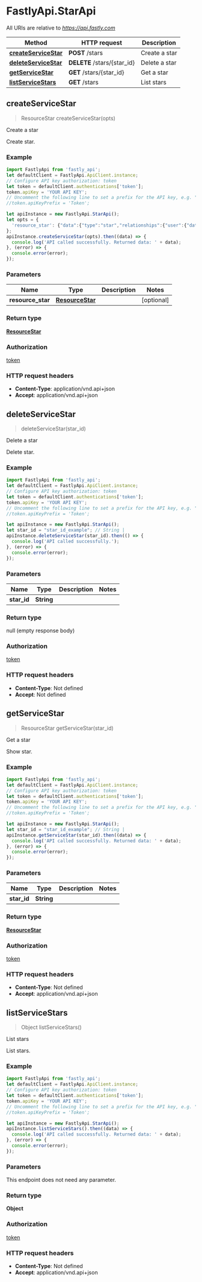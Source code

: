 # FastlyApi.StarApi

All URIs are relative to *https://api.fastly.com*

Method | HTTP request | Description
------------- | ------------- | -------------
[**createServiceStar**](StarApi.md#createServiceStar) | **POST** /stars | Create a star
[**deleteServiceStar**](StarApi.md#deleteServiceStar) | **DELETE** /stars/{star_id} | Delete a star
[**getServiceStar**](StarApi.md#getServiceStar) | **GET** /stars/{star_id} | Get a star
[**listServiceStars**](StarApi.md#listServiceStars) | **GET** /stars | List stars



## createServiceStar

> ResourceStar createServiceStar(opts)

Create a star

Create star.

### Example

```javascript
import FastlyApi from 'fastly_api';
let defaultClient = FastlyApi.ApiClient.instance;
// Configure API key authorization: token
let token = defaultClient.authentications['token'];
token.apiKey = 'YOUR API KEY';
// Uncomment the following line to set a prefix for the API key, e.g. "Token" (defaults to null)
//token.apiKeyPrefix = 'Token';

let apiInstance = new FastlyApi.StarApi();
let opts = {
  'resource_star': {"data":{"type":"star","relationships":{"user":{"data":{"type":"user","id\"":"6c7kAlo4vACNchGOdQxP37"}},"service\"":{"data\"":{"type":"service","id":"SU1Z0isxPaozGVKXdv0eY"}}}}} // ResourceStar | 
};
apiInstance.createServiceStar(opts).then((data) => {
  console.log('API called successfully. Returned data: ' + data);
}, (error) => {
  console.error(error);
});

```

### Parameters


Name | Type | Description  | Notes
------------- | ------------- | ------------- | -------------
 **resource_star** | [**ResourceStar**](ResourceStar.md)|  | [optional] 

### Return type

[**ResourceStar**](ResourceStar.md)

### Authorization

[token](../README.md#token)

### HTTP request headers

- **Content-Type**: application/vnd.api+json
- **Accept**: application/vnd.api+json


## deleteServiceStar

> deleteServiceStar(star_id)

Delete a star

Delete star.

### Example

```javascript
import FastlyApi from 'fastly_api';
let defaultClient = FastlyApi.ApiClient.instance;
// Configure API key authorization: token
let token = defaultClient.authentications['token'];
token.apiKey = 'YOUR API KEY';
// Uncomment the following line to set a prefix for the API key, e.g. "Token" (defaults to null)
//token.apiKeyPrefix = 'Token';

let apiInstance = new FastlyApi.StarApi();
let star_id = "star_id_example"; // String | 
apiInstance.deleteServiceStar(star_id).then(() => {
  console.log('API called successfully.');
}, (error) => {
  console.error(error);
});

```

### Parameters


Name | Type | Description  | Notes
------------- | ------------- | ------------- | -------------
 **star_id** | **String**|  | 

### Return type

null (empty response body)

### Authorization

[token](../README.md#token)

### HTTP request headers

- **Content-Type**: Not defined
- **Accept**: Not defined


## getServiceStar

> ResourceStar getServiceStar(star_id)

Get a star

Show star.

### Example

```javascript
import FastlyApi from 'fastly_api';
let defaultClient = FastlyApi.ApiClient.instance;
// Configure API key authorization: token
let token = defaultClient.authentications['token'];
token.apiKey = 'YOUR API KEY';
// Uncomment the following line to set a prefix for the API key, e.g. "Token" (defaults to null)
//token.apiKeyPrefix = 'Token';

let apiInstance = new FastlyApi.StarApi();
let star_id = "star_id_example"; // String | 
apiInstance.getServiceStar(star_id).then((data) => {
  console.log('API called successfully. Returned data: ' + data);
}, (error) => {
  console.error(error);
});

```

### Parameters


Name | Type | Description  | Notes
------------- | ------------- | ------------- | -------------
 **star_id** | **String**|  | 

### Return type

[**ResourceStar**](ResourceStar.md)

### Authorization

[token](../README.md#token)

### HTTP request headers

- **Content-Type**: Not defined
- **Accept**: application/vnd.api+json


## listServiceStars

> Object listServiceStars()

List stars

List stars.

### Example

```javascript
import FastlyApi from 'fastly_api';
let defaultClient = FastlyApi.ApiClient.instance;
// Configure API key authorization: token
let token = defaultClient.authentications['token'];
token.apiKey = 'YOUR API KEY';
// Uncomment the following line to set a prefix for the API key, e.g. "Token" (defaults to null)
//token.apiKeyPrefix = 'Token';

let apiInstance = new FastlyApi.StarApi();
apiInstance.listServiceStars().then((data) => {
  console.log('API called successfully. Returned data: ' + data);
}, (error) => {
  console.error(error);
});

```

### Parameters

This endpoint does not need any parameter.

### Return type

**Object**

### Authorization

[token](../README.md#token)

### HTTP request headers

- **Content-Type**: Not defined
- **Accept**: application/vnd.api+json

